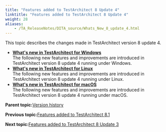 ```yaml
--- 
title: "Features added to TestArchitect 8 Update 4"
linktitle: "Features added to TestArchitect 8 Update 4"
weight: 28
aliases: 
    - /TA_ReleaseNotes/DITA_source/Whats_New_8_update_4.html
---
```


This topic describes the changes made in TestArchitect version 8 update 4.

-   **[What's new in TestArchitect for Windows](/TA_ReleaseNotes/DITA_source/Whats_New_8_update_4_Windows.html)**  
The following new features and improvements are introduced in TestArchitect version 8 update 4 running under Windows.
-   **[What's new in TestArchitect for Linux](/TA_ReleaseNotes/DITA_source/Whats_New_8_update_4_Linux.html)**  
The following new features and improvements are introduced in TestArchitect version 8 update 4 running under Linux.
-   **[What's new in TestArchitect for macOS](/TA_ReleaseNotes/DITA_source/Whats_New_8_update_4_Mac.html)**  
The following new features and improvements are introduced in TestArchitect version 8 update 4 running under macOS.

**Parent topic:**[Version history](/TA_ReleaseNotes/DITA_source/Version_History.html)

**Previous topic:**[Features added to TestArchitect 8.1](/TA_ReleaseNotes/DITA_source/Whats_New_8.1.html)

**Next topic:**[Features added to TestArchitect 8 Update 3](/TA_ReleaseNotes/DITA_source/Whats_New_8_update_3.html)

